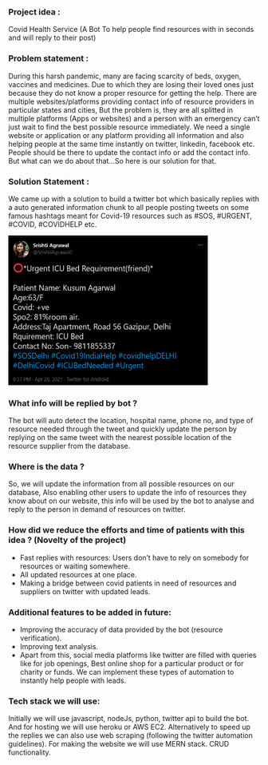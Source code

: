 ### Project idea :
Covid Health Service (A Bot To help people find resources with in seconds and will reply to their post)
### Problem statement :
During this harsh pandemic, many are facing scarcity of beds, oxygen, vaccines and medicines. Due to which they are losing their loved ones just because they do not know a proper resource for getting the help. There are multiple websites/platforms providing contact info of resource providers in particular states and cities, But the problem is, they are all splitted in multiple platforms (Apps or websites) and a person with an emergency can’t just wait to find the best possible resource immediately. We need a single website or application or any platform providing all information and also helping people at the same time instantly on twitter, linkedin, facebook etc. People should be there to update the contact info or add the contact info. But what can we do about that...So here is our solution for that.
### Solution Statement :
We came up with a solution to build a twitter bot which basically replies with a auto generated information chunk to all people posting tweets on some famous hashtags meant for Covid-19 resources such as #SOS, #URGENT, #COVID, #COVIDHELP etc.

<img src="covid-req.png" alt="Tweetex" width="400" height="300">

### What info will be replied by bot ?
The bot will auto detect the location, hospital name, phone no, and type of resource needed through the tweet and quickly update the person by replying on the same tweet with the nearest possible location of the resource supplier from the database.
### Where is the data ?
So, we will update the information from all possible resources on our database, Also enabling other users to update the info of resources they know about on our website, this info will be used by the bot to analyse and reply to the person in demand of resources on twitter.
### How did we reduce the efforts and time of patients with this idea ? (Novelty of the project)
- Fast replies with resources: Users don’t have to rely on somebody for resources or waiting somewhere.
- All updated resources at one place.
- Making a bridge between covid patients in need of resources and suppliers on twitter with updated leads.
### Additional features to be added in future:
- Improving the accuracy of data provided by the bot (resource verification).
- Improving text analysis.
- Apart from this, social media platforms like twitter are filled with queries like for job openings, Best online shop for a particular product or for charity or funds.
We can implement these types of automation to instantly help people with leads.
### Tech stack we will use:
Initially we will use javascript, nodeJs, python, twitter api to build the bot.
And for hosting we will use heroku or AWS EC2.
Alternatively to speed up the replies we can also use web scraping (following the twitter automation guidelines).
For making the website we will use MERN stack.
CRUD functionality.


